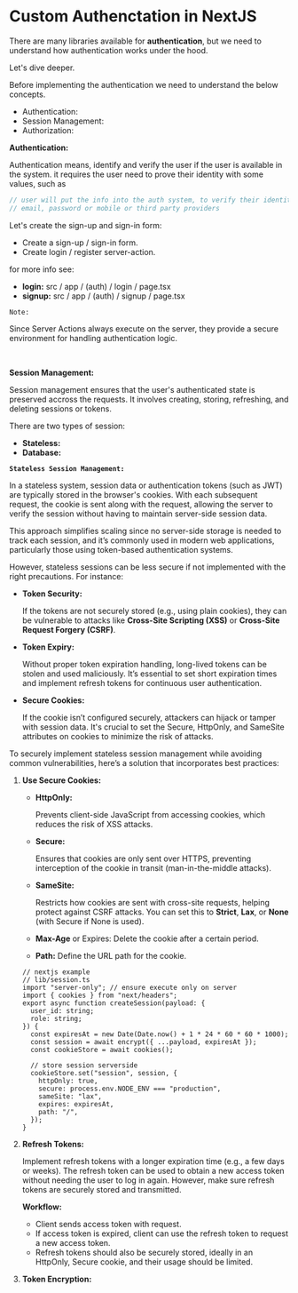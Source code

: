 # Custom Authenctation in NextJS

There are many libraries available for **authentication**, but we need to understand how authentication works under the hood.

Let's dive deeper.

Before implementing the authentication we need to understand the below concepts.

- Authentication:
- Session Management:
- Authorization:

**Authentication:**

Authentication means, identify and verify the user if the user is available in the system. it requires the user need to prove their identity with some values, such as

```ts
// user will put the info into the auth system, to verify their identity
// email, password or mobile or third party providers
```

Let's create the sign-up and sign-in form:

- Create a sign-up / sign-in form.
- Create login / register server-action.

for more info see:

- **login:** src / app / (auth) / login / page.tsx
- **signup:** src / app / (auth) / signup / page.tsx

`Note:`

Since Server Actions always execute on the server, they provide a secure environment for handling authentication logic.

<br />

**Session Management:**

Session management ensures that the user's authenticated state is preserved accross the requests. It involves creating, storing, refreshing, and deleting sessions or tokens.

There are two types of session:

- **Stateless:**
- **Database:**

**`Stateless Session Management:`**

In a stateless system, session data or authentication tokens (such as JWT) are typically stored in the browser's cookies. With each subsequent request, the cookie is sent along with the request, allowing the server to verify the session without having to maintain server-side session data.

This approach simplifies scaling since no server-side storage is needed to track each session, and it’s commonly used in modern web applications, particularly those using token-based authentication systems.

However, stateless sessions can be less secure if not implemented with the right precautions. For instance:

- **Token Security:**

  If the tokens are not securely stored (e.g., using plain cookies), they can be vulnerable to attacks like **Cross-Site Scripting (XSS)** or **Cross-Site Request Forgery (CSRF)**.

- **Token Expiry:**

  Without proper token expiration handling, long-lived tokens can be stolen and used maliciously. It’s essential to set short expiration times and implement refresh tokens for continuous user authentication.

- **Secure Cookies:**

  If the cookie isn’t configured securely, attackers can hijack or tamper with session data. It's crucial to set the Secure, HttpOnly, and SameSite attributes on cookies to minimize the risk of attacks.

To securely implement stateless session management while avoiding common vulnerabilities, here’s a solution that incorporates best practices:

1. **Use Secure Cookies:**

   - **HttpOnly:**

     Prevents client-side JavaScript from accessing cookies, which reduces the risk of XSS attacks.

   - **Secure:**

     Ensures that cookies are only sent over HTTPS, preventing interception of the cookie in transit (man-in-the-middle attacks).

   - **SameSite:**

     Restricts how cookies are sent with cross-site requests, helping protect against CSRF attacks. You can set this to **Strict**, **Lax**, or **None** (with Secure if None is used).

   - **Max-Age** or Expires: Delete the cookie after a certain period.

   - **Path:** Define the URL path for the cookie.

   ```tsx
   // nextjs example
   // lib/session.ts
   import "server-only"; // ensure execute only on server
   import { cookies } from "next/headers";
   export async function createSession(payload: {
     user_id: string;
     role: string;
   }) {
     const expiresAt = new Date(Date.now() + 1 * 24 * 60 * 60 * 1000);
     const session = await encrypt({ ...payload, expiresAt });
     const cookieStore = await cookies();

     // store session serverside
     cookieStore.set("session", session, {
       httpOnly: true,
       secure: process.env.NODE_ENV === "production",
       sameSite: "lax",
       expires: expiresAt,
       path: "/",
     });
   }
   ```

2. **Refresh Tokens:**

   Implement refresh tokens with a longer expiration time (e.g., a few days or weeks). The refresh token can be used to obtain a new access token without needing the user to log in again. However, make sure refresh tokens are securely stored and transmitted.

   **Workflow:**

   - Client sends access token with request.
   - If access token is expired, client can use the refresh token to request a new access token.
   - Refresh tokens should also be securely stored, ideally in an HttpOnly, Secure cookie, and their usage should be limited.

3. **Token Encryption:**
